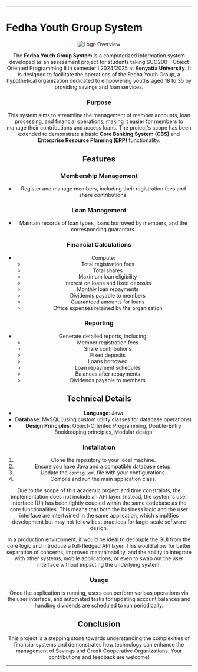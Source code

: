 
---

# Fedha Youth Group System

<div align="center">
  <img src="./src/main/resources/logo.avif" alt="Logo" width=""/>
</di

## Overview

The **Fedha Youth Group System** is a computerized information system developed as an assessment project for students taking SCO200 – Object Oriented Programming II in semester I 2024/2025 at **Kenyatta University**. It is designed to facilitate the operations of the Fedha Youth Group, a hypothetical organization dedicated to empowering youths aged 18 to 35 by providing savings and loan services.

### Purpose

This system aims to streamline the management of member accounts, loan processing, and financial operations, making it easier for members to manage their contributions and access loans. The project's scope has been extended to demonstrate a basic **Core Banking System (CBS)** and  **Enterprise Resource Planning (ERP)** functionality.

## Features

### Membership Management
- Register and manage members, including their registration fees and share contributions.

### Loan Management
- Maintain records of loan types, loans borrowed by members, and the corresponding guarantors.

### Financial Calculations
- Compute:
    - Total registration fees
    - Total shares
    - Maximum loan eligibility
    - Interest on loans and fixed deposits
    - Monthly loan repayments
    - Dividends payable to members
    - Guaranteed amounts for loans
    - Office expenses retained by the organization

### Reporting
- Generate detailed reports, including:
    - Member registration fees
    - Share contributions
    - Fixed deposits
    - Loans borrowed
    - Loan repayment schedules
    - Balances after repayments
    - Dividends payable to members

## Technical Details

- **Language**: Java
- **Database**: MySQL (using custom utility classes for database operations)
- **Design Principles**: Object-Oriented Programming, Double-Entry Bookkeeping principles, Modular design



### Installation

1. Clone the repository to your local machine.
2. Ensure you have Java and a compatible database setup.
3. Update the `config.xml` file with your configurations.
4. Compile and run the main application class.

Due to the scope of this academic project and time constraints, the implementation does not include an API layer. Instead, the system's user interface (UI) has been tightly coupled within the same codebase as the core functionalities. This means that both the business logic and the user interface are intertwined in the same application, which simplifies development but may not follow best practices for large-scale software design.

In a production environment, it would be ideal to decouple the GUI from the core logic and introduce a full-fledged API layer. This would allow for better separation of concerns, improved maintainability, and the ability to integrate with other systems, mobile applications, or even to swap out the user interface without impacting the underlying system.

### Usage

Once the application is running, users can perform various operations via the user interface, and automated tasks for updating account balances and handling dividends are scheduled to run periodically.

## Conclusion

This project is a stepping stone towards understanding the complexities of financial systems and demonstrates how technology can enhance the management of Savings and Credit Cooperative Organizations. Your contributions and feedback are welcome!

---
